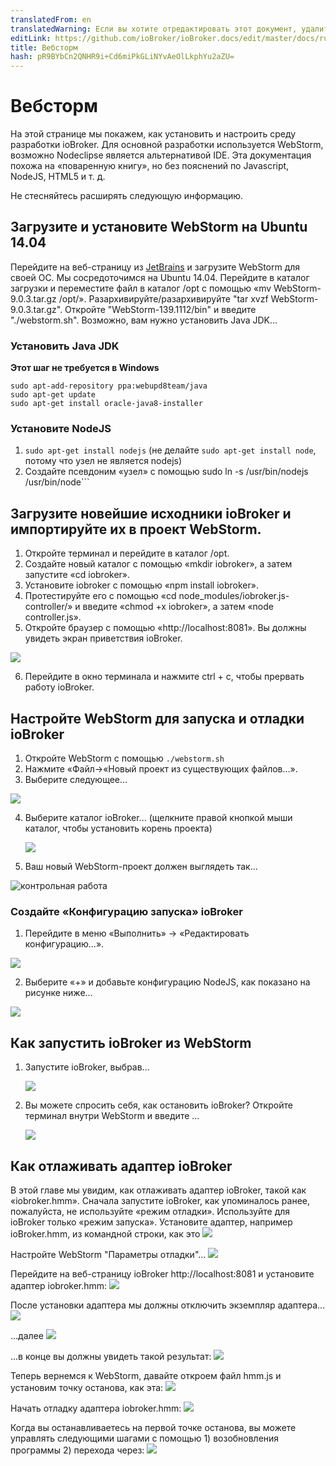 ```yaml
---
translatedFrom: en
translatedWarning: Если вы хотите отредактировать этот документ, удалите поле «translatedFrom», в противном случае этот документ будет снова автоматически переведен
editLink: https://github.com/ioBroker/ioBroker.docs/edit/master/docs/ru/dev/webstorm.md
title: Вебсторм
hash: pR9BYbCn2QNHR9i+Cd6miPkGLiNYvAeOlLkphYu2aZU=
---
```

# Вебсторм
На этой странице мы покажем, как установить и настроить среду разработки ioBroker.
Для основной разработки используется WebStorm, возможно Nodeclipse является альтернативой IDE.
Эта документация похожа на «поваренную книгу», но без пояснений по Javascript, NodeJS, HTML5 и т. д.

Не стесняйтесь расширять следующую информацию.

## Загрузите и установите WebStorm на Ubuntu 14.04
Перейдите на веб-страницу из [JetBrains](https://www.jetbrains.com/webstorm/download/) и загрузите WebStorm для своей ОС. Мы сосредоточимся на Ubuntu 14.04.
Перейдите в каталог загрузки и переместите файл в каталог /opt с помощью «mv WebStorm-9.0.3.tar.gz /opt/». Разархивируйте/разархивируйте "tar xvzf WebStorm-9.0.3.tar.gz". Откройте "WebStorm-139.1112/bin" и введите "./webstorm.sh". Возможно, вам нужно установить Java JDK...

### Установить Java JDK
**Этот шаг не требуется в Windows**

```
sudo apt-add-repository ppa:webupd8team/java
sudo apt-get update
sudo apt-get install oracle-java8-installer
```

### Установите NodeJS
1. `sudo apt-get install nodejs` (не делайте ```sudo apt-get install node```, потому что узел не является nodejs)
2. Создайте псевдоним «узел» с помощью sudo ln -s /usr/bin/nodejs /usr/bin/node```

## Загрузите новейшие исходники ioBroker и импортируйте их в проект WebStorm.
1. Откройте терминал и перейдите в каталог /opt.
2. Создайте новый каталог с помощью «mkdir iobroker», а затем запустите «cd iobroker».
3. Установите iobroker с помощью «npm install iobroker».
4. Протестируйте его с помощью «cd node_modules/iobroker.js-controller/» и введите «chmod +x iobroker», а затем «node controller.js».
5. Откройте браузер с помощью «http://localhost:8081». Вы должны увидеть экран приветствия ioBroker.

  ![](../../en/dev/media/WelcomeScreen.png)

6. Перейдите в окно терминала и нажмите ctrl + c, чтобы прервать работу ioBroker.

## Настройте WebStorm для запуска и отладки ioBroker
1. Откройте WebStorm с помощью `./webstorm.sh`
2. Нажмите «Файл->«Новый проект из существующих файлов…».
3. Выберите следующее...

  ![](../../en/dev/media/CreateNewProject01.png)

4. Выберите каталог ioBroker... (щелкните правой кнопкой мыши каталог, чтобы установить корень проекта)

   ![](../../en/dev/media/CNP03.png)

5. Ваш новый WebStorm-проект должен выглядеть так...

  ![контрольная работа](../../en/dev/media/NewProject01.png)

### Создайте «Конфигурацию запуска» ioBroker
1. Перейдите в меню «Выполнить» -> «Редактировать конфигурацию...».

![](../../en/dev/media/RC01.png)

2. Выберите «+» и добавьте конфигурацию NodeJS, как показано на рисунке ниже...

![](../../en/dev/media/RunConfigIoBroker.png)

## Как запустить ioBroker из WebStorm
1. Запустите ioBroker, выбрав...

    ![](../../en/dev/media/RunIobroker01.png)

2. Вы можете спросить себя, как остановить ioBroker? Откройте терминал внутри WebStorm и введите ...

    ![](../../en/dev/media/TerminalRun01.png)

## Как отлаживать адаптер ioBroker
В этой главе мы увидим, как отлаживать адаптер ioBroker, такой как «iobroker.hmm».
Сначала запустите ioBroker, как упоминалось ранее, пожалуйста, не используйте «режим отладки». Используйте для ioBroker только «режим запуска».
Установите адаптер, например ioBroker.hmm, из командной строки, как это ![](../../en/dev/media/CLIinstallHMM01.png)

Настройте WebStorm "Параметры отладки"...
![](../../en/dev/media/DebugSettingsHMM01.png)

Перейдите на веб-страницу ioBroker http://localhost:8081 и установите адаптер iobroker.hmm: ![](../../en/dev/media/InstallHMMfromWeb01.png)

После установки адаптера мы должны отключить экземпляр адаптера...
![](../../en/dev/media/DisableHMMWeb011.png)

...далее ![](../../en/dev/media/DisableHMMWeb01.png)

...в конце вы должны увидеть такой результат: ![](../../en/dev/media/DisableHMMWeb02.png)

Теперь вернемся к WebStorm, давайте откроем файл hmm.js и установим точку останова, как эта: ![](../../en/dev/media/WebstormBreakpointsHMM01.png)

Начать отладку адаптера iobroker.hmm: ![](../../en/dev/media/WebstormDebugHMM01.png)

Когда вы останавливаетесь на первой точке останова, вы можете управлять следующими шагами с помощью 1) возобновления программы 2) перехода через: ![](../../en/dev/media/DebugHMM02.png)
